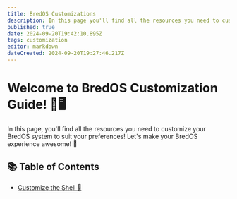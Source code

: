 ```yaml
---
title: BredOS Customizations
description: In this page you'll find all the resources you need to customize your BredOS system to suit your preferences! Let's make your BredOS experience awesome! 🚀
published: true
date: 2024-09-20T19:42:10.895Z
tags: customization
editor: markdown
dateCreated: 2024-09-20T19:27:46.217Z
---
```


# Welcome to BredOS Customization Guide! 🎉🖥️

In this page, you'll find all the resources you need to customize your BredOS system to suit your preferences! Let's make your BredOS experience awesome! 🚀

## 📚 Table of Contents

- [Customize the Shell 🐚](https://wiki.bredos.org/en/customizations/shell-customization)
